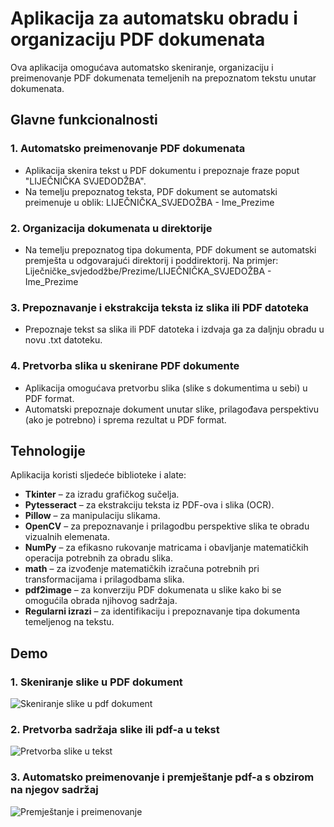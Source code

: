 # Aplikacija za automatsku obradu i organizaciju PDF dokumenata

Ova aplikacija omogućava automatsko skeniranje, organizaciju i preimenovanje PDF dokumenata temeljenih na prepoznatom tekstu unutar dokumenata.

## Glavne funkcionalnosti

### 1. **Automatsko preimenovanje PDF dokumenata**
- Aplikacija skenira tekst u PDF dokumentu i prepoznaje fraze poput "LIJEČNIČKA SVJEDODŽBA".
- Na temelju prepoznatog teksta, PDF dokument se automatski preimenuje u oblik: LIJEČNIČKA_SVJEDOŽBA - Ime_Prezime

### 2. **Organizacija dokumenata u direktorije**
- Na temelju prepoznatog tipa dokumenta, PDF dokument se automatski premješta u odgovarajući direktorij i poddirektorij.
Na primjer: Liječničke_svjedodžbe/Prezime/LIJEČNIČKA_SVJEDOŽBA - Ime_Prezime


### 3. **Prepoznavanje i ekstrakcija teksta iz slika ili PDF datoteka**
- Prepoznaje tekst sa slika ili PDF datoteka  i izdvaja ga za daljnju obradu u novu .txt datoteku.

### 4. **Pretvorba slika u skenirane PDF dokumente**
- Aplikacija omogućava pretvorbu slika (slike s dokumentima u sebi) u PDF format.
- Automatski prepoznaje dokument unutar slike, prilagođava perspektivu (ako je potrebno) i sprema rezultat u PDF format.

## Tehnologije
Aplikacija koristi sljedeće biblioteke i alate:
- **Tkinter** – za izradu grafičkog sučelja.
- **Pytesseract** – za ekstrakciju teksta iz PDF-ova i slika (OCR).
- **Pillow** – za manipulaciju slikama.
- **OpenCV** – za prepoznavanje i prilagodbu perspektive slika te obradu vizualnih elemenata.
- **NumPy** – za efikasno rukovanje matricama i obavljanje matematičkih operacija potrebnih za obradu slika.
- **math** – za izvođenje matematičkih izračuna potrebnih pri transformacijama i prilagodbama slika.
- **pdf2image** – za konverziju PDF dokumenata u slike kako bi se omogućila obrada njihovog sadržaja.
- **Regularni izrazi** – za identifikaciju i prepoznavanje tipa dokumenta temeljenog na tekstu.

## Demo
  ### 1. **Skeniranje slike u PDF dokument**
   ![Skeniranje slike u pdf dokument](https://github.com/user-attachments/assets/739b86de-c938-414a-b76c-43f2d986ca4b)

  ### 2. **Pretvorba sadržaja slike ili pdf-a u tekst**
  ![Pretvorba slike u tekst](https://github.com/user-attachments/assets/6bc40a2d-71e0-4ce1-af75-cf474fca3460)

  ### 3. **Automatsko preimenovanje i premještanje pdf-a s obzirom na njegov sadržaj**
  ![Premještanje i preimenovanje](https://github.com/user-attachments/assets/0f75d74d-d1d3-4667-8a59-429ba2994660)


